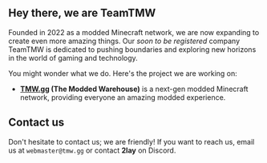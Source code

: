 ## Hey there, we are TeamTMW
Founded in 2022 as a modded Minecraft network, we are now expanding to create even more amazing things. Our *soon to be registered* company TeamTMW is dedicated to pushing boundaries and exploring new horizons in the world of gaming and 
technology.

You might wonder what we do. Here's the project we are working on:
* **[TMW.gg](https://TMW.gg) (The Modded Warehouse)** is a next-gen modded Minecraft network, providing everyone an amazing modded experience.


## Contact us
Don't hesitate to contact us; we are friendly! If you want to reach us, email us at `webmaster@tmw.gg` or contact **2lay** on Discord.
